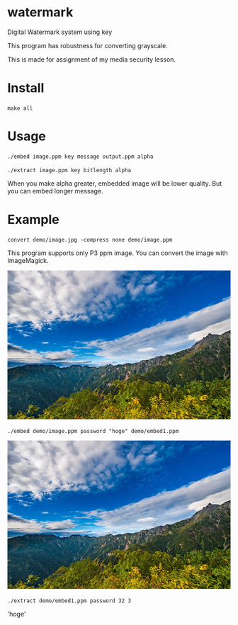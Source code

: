 # watermark
Digital Watermark system using key

This program has robustness for converting grayscale.

This is made for assignment of my media security lesson.

# Install
`make all`

# Usage
`./embed image.ppm key message output.ppm alpha`

`./extract image.ppm key bitlength alpha`

When you make alpha greater, embedded image will be lower quality. But you can embed longer message.

# Example
`convert demo/image.jpg -compress none demo/image.ppm`

This program supports only P3 ppm image. You can convert the image with ImageMagick.

![image.ppm](https://github.com/aki33524/watermark/blob/master/demo/image.png)

`./embed demo/image.ppm password "hoge" demo/embed1.ppm`

![embed1.ppm](https://github.com/aki33524/watermark/blob/master/demo/embed1.png)

`./extract demo/embed1.ppm password 32 3`

'hoge'
